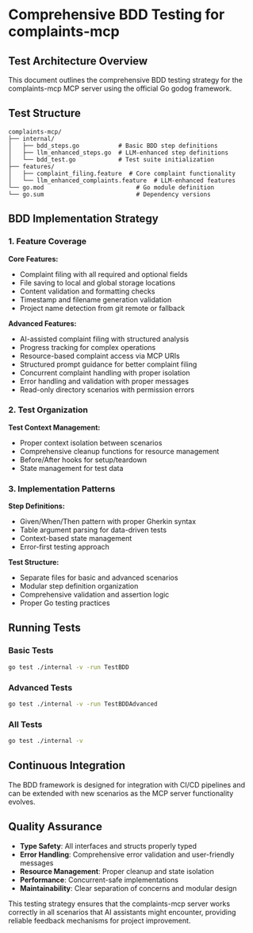# Comprehensive BDD Testing for complaints-mcp

## Test Architecture Overview

This document outlines the comprehensive BDD testing strategy for the complaints-mcp MCP server using the official Go godog framework.

## Test Structure

```
complaints-mcp/
├── internal/
│   ├── bdd_steps.go           # Basic BDD step definitions
│   ├── llm_enhanced_steps.go  # LLM-enhanced step definitions  
│   └── bdd_test.go            # Test suite initialization
├── features/
│   ├── complaint_filing.feature  # Core complaint functionality
│   └── llm_enhanced_complaints.feature  # LLM-enhanced features
└── go.mod                          # Go module definition
└── go.sum                          # Dependency versions
```

## BDD Implementation Strategy

### 1. Feature Coverage

**Core Features:**
- Complaint filing with all required and optional fields
- File saving to local and global storage locations
- Content validation and formatting checks
- Timestamp and filename generation validation
- Project name detection from git remote or fallback

**Advanced Features:**
- AI-assisted complaint filing with structured analysis
- Progress tracking for complex operations
- Resource-based complaint access via MCP URIs
- Structured prompt guidance for better complaint filing
- Concurrent complaint handling with proper isolation
- Error handling and validation with proper messages
- Read-only directory scenarios with permission errors

### 2. Test Organization

**Test Context Management:**
- Proper context isolation between scenarios
- Comprehensive cleanup functions for resource management
- Before/After hooks for setup/teardown
- State management for test data

### 3. Implementation Patterns

**Step Definitions:**
- Given/When/Then pattern with proper Gherkin syntax
- Table argument parsing for data-driven tests
- Context-based state management
- Error-first testing approach

**Test Structure:**
- Separate files for basic and advanced scenarios
- Modular step definition organization
- Comprehensive validation and assertion logic
- Proper Go testing practices

## Running Tests

### Basic Tests
```bash
go test ./internal -v -run TestBDD
```

### Advanced Tests
```bash
go test ./internal -v -run TestBDDAdvanced
```

### All Tests
```bash
go test ./internal -v
```

## Continuous Integration

The BDD framework is designed for integration with CI/CD pipelines and can be extended with new scenarios as the MCP server functionality evolves.

## Quality Assurance

- **Type Safety**: All interfaces and structs properly typed
- **Error Handling**: Comprehensive error validation and user-friendly messages
- **Resource Management**: Proper cleanup and state isolation
- **Performance**: Concurrent-safe implementations
- **Maintainability**: Clear separation of concerns and modular design

This testing strategy ensures that the complaints-mcp server works correctly in all scenarios that AI assistants might encounter, providing reliable feedback mechanisms for project improvement.